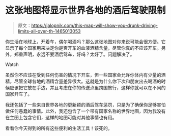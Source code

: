 # 这张地图将显示世界各地的酒后驾驶限制

> 原文：<https://jalopnik.com/this-map-will-show-you-drunk-driving-limits-all-over-th-1465013053>

你生活在地球上，开着车，偶尔喝酒吗？那么这张地图对你来说可能会很方便。它显示了每个国家用来决定你是否开车的血液酒精含量，尽管你真的不应该开车。另外，郑重声明，永远不要酒后驾车，好吗？太好了。问题解决了。

Watch

虽然你不应该在受到任何伤害的情况下开车，但一些国家会允许你体内有少量的酒精，尽管全球各地的酒精含量差异很大。这就是为什么你下次和朋友出去喝酒的时候应该把它放在手边，并且考虑在你的传送点里跨国旅行，这样你就可以在不同的国家开车了。

我还包括了一些来自世界各地的更新颖的酒后驾车惩罚，只是为了确保你足够害怕做任何愚蠢的事情。此外，我还包含了一个带有国家名称的世界地图，因为我没有在主图上包含它们，这样的地图可能对其他事情也有用。

看看你今天得到的所有这些便利的生活工具！该死的。